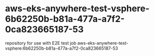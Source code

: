 # aws-eks-anywhere-test-vsphere-6b62250b-b81a-477a-a7f2-0ca823665187-53
repository for use with E2E test job aws-eks-anywhere-test-vsphere:6b62250b-b81a-477a-a7f2-0ca823665187-53
